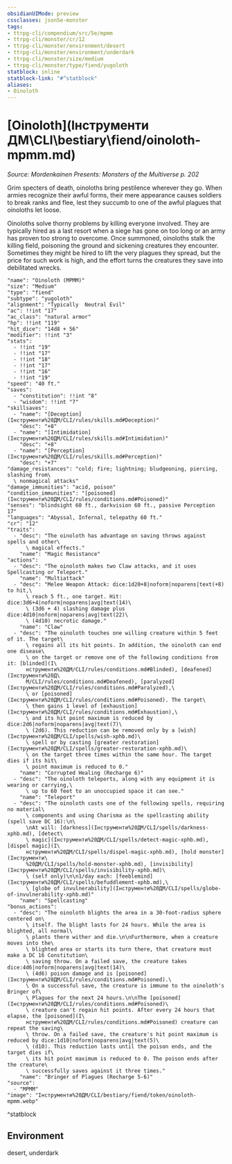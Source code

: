 ```yaml
---
obsidianUIMode: preview
cssclasses: json5e-monster
tags:
- ttrpg-cli/compendium/src/5e/mpmm
- ttrpg-cli/monster/cr/12
- ttrpg-cli/monster/environment/desert
- ttrpg-cli/monster/environment/underdark
- ttrpg-cli/monster/size/medium
- ttrpg-cli/monster/type/fiend/yugoloth
statblock: inline
statblock-link: "#^statblock"
aliases:
- Oinoloth
---
```

# [Oinoloth](Інструменти ДМ\CLI\bestiary\fiend/oinoloth-mpmm.md)
*Source: Mordenkainen Presents: Monsters of the Multiverse p. 202*  

Grim specters of death, oinoloths bring pestilence wherever they go. When armies recognize their awful forms, their mere appearance causes soldiers to break ranks and flee, lest they succumb to one of the awful plagues that oinoloths let loose.

Oinoloths solve thorny problems by killing everyone involved. They are typically hired as a last resort when a siege has gone on too long or an army has proven too strong to overcome. Once summoned, oinoloths stalk the killing field, poisoning the ground and sickening creatures they encounter. Sometimes they might be hired to lift the very plagues they spread, but the price for such work is high, and the effort turns the creatures they save into debilitated wrecks.

```statblock
"name": "Oinoloth (MPMM)"
"size": "Medium"
"type": "fiend"
"subtype": "yugoloth"
"alignment": "Typically  Neutral Evil"
"ac": !!int "17"
"ac_class": "natural armor"
"hp": !!int "119"
"hit_dice": "14d8 + 56"
"modifier": !!int "3"
"stats":
  - !!int "19"
  - !!int "17"
  - !!int "18"
  - !!int "17"
  - !!int "16"
  - !!int "19"
"speed": "40 ft."
"saves":
  - "constitution": !!int "8"
  - "wisdom": !!int "7"
"skillsaves":
  - "name": "[Deception](Інструменти%20ДМ/CLI/rules/skills.md#Deception)"
    "desc": "+8"
  - "name": "[Intimidation](Інструменти%20ДМ/CLI/rules/skills.md#Intimidation)"
    "desc": "+8"
  - "name": "[Perception](Інструменти%20ДМ/CLI/rules/skills.md#Perception)"
    "desc": "+7"
"damage_resistances": "cold; fire; lightning; bludgeoning, piercing, slashing from\
  \ nonmagical attacks"
"damage_immunities": "acid, poison"
"condition_immunities": "[poisoned](Інструменти%20ДМ/CLI/rules/conditions.md#Poisoned)"
"senses": "blindsight 60 ft., darkvision 60 ft., passive Perception 17"
"languages": "Abyssal, Infernal, telepathy 60 ft."
"cr": "12"
"traits":
  - "desc": "The oinoloth has advantage on saving throws against spells and other\
      \ magical effects."
    "name": "Magic Resistance"
"actions":
  - "desc": "The oinoloth makes two Claw attacks, and it uses Spellcasting or Teleport."
    "name": "Multiattack"
  - "desc": "Melee Weapon Attack: dice:1d20+8|noform|noparens|text(+8) to hit,\
      \ reach 5 ft., one target. Hit: dice:3d6+4|noform|noparens|avg|text(14)\
      \ (3d6 + 4) slashing damage plus dice:4d10|noform|noparens|avg|text(22)\
      \ (4d10) necrotic damage."
    "name": "Claw"
  - "desc": "The oinoloth touches one willing creature within 5 feet of it. The target\
      \ regains all its hit points. In addition, the oinoloth can end one disease\
      \ on the target or remove one of the following conditions from it: [blinded](І\
      нструменти%20ДМ/CLI/rules/conditions.md#Blinded), [deafened](Інструменти%20Д\
      М/CLI/rules/conditions.md#Deafened), [paralyzed](Інструменти%20ДМ/CLI/rules/conditions.md#Paralyzed),\
      \ or [poisoned](Інструменти%20ДМ/CLI/rules/conditions.md#Poisoned). The target\
      \ then gains 1 level of [exhaustion](Інструменти%20ДМ/CLI/rules/conditions.md#Exhaustion),\
      \ and its hit point maximum is reduced by dice:2d6|noform|noparens|avg|text(7)\
      \ (2d6). This reduction can be removed only by a [wish](Інструменти%20ДМ/CLI/spells/wish-xphb.md)\
      \ spell or by casting [greater restoration](Інструменти%20ДМ/CLI/spells/greater-restoration-xphb.md)\
      \ on the target three times within the same hour. The target dies if its hit\
      \ point maximum is reduced to 0."
    "name": "Corrupted Healing (Recharge 6)"
  - "desc": "The oinoloth teleports, along with any equipment it is wearing or carrying,\
      \ up to 60 feet to an unoccupied space it can see."
    "name": "Teleport"
  - "desc": "The oinoloth casts one of the following spells, requiring no material\
      \ components and using Charisma as the spellcasting ability (spell save DC 16):\n\
      \nAt will: [darkness](Інструменти%20ДМ/CLI/spells/darkness-xphb.md), [detect\
      \ magic](Інструменти%20ДМ/CLI/spells/detect-magic-xphb.md), [dispel magic](І\
      нструменти%20ДМ/CLI/spells/dispel-magic-xphb.md), [hold monster](Інструменти\
      %20ДМ/CLI/spells/hold-monster-xphb.md), [invisibility](Інструменти%20ДМ/CLI/spells/invisibility-xphb.md)\
      \ (self only)\n\n1/day each: [feeblemind](Інструменти%20ДМ/CLI/spells/befuddlement-xphb.md),\
      \ [globe of invulnerability](Інструменти%20ДМ/CLI/spells/globe-of-invulnerability-xphb.md)"
    "name": "Spellcasting"
"bonus_actions":
  - "desc": "The oinoloth blights the area in a 30-foot-radius sphere centered on\
      \ itself. The blight lasts for 24 hours. While the area is blighted, all normal\
      \ plants there wither and die.\n\nFurthermore, when a creature moves into the\
      \ blighted area or starts its turn there, that creature must make a DC 16 Constitution\
      \ saving throw. On a failed save, the creature takes dice:4d6|noform|noparens|avg|text(14)\
      \ (4d6) poison damage and is [poisoned](Інструменти%20ДМ/CLI/rules/conditions.md#Poisoned).\
      \ On a successful save, the creature is immune to the oinoloth's Bringer of\
      \ Plagues for the next 24 hours.\n\nThe [poisoned](Інструменти%20ДМ/CLI/rules/conditions.md#Poisoned)\
      \ creature can't regain hit points. After every 24 hours that elapse, the [poisoned](І\
      нструменти%20ДМ/CLI/rules/conditions.md#Poisoned) creature can repeat the saving\
      \ throw. On a failed save, the creature's hit point maximum is reduced by dice:1d10|noform|noparens|avg|text(5)\
      \ (d10). This reduction lasts until the poison ends, and the target dies if\
      \ its hit point maximum is reduced to 0. The poison ends after the creature\
      \ successfully saves against it three times."
    "name": "Bringer of Plagues (Recharge 5-6)"
"source":
  - "MPMM"
"image": "Інструменти%20ДМ/CLI/bestiary/fiend/token/oinoloth-mpmm.webp"
```
^statblock

## Environment

desert, underdark